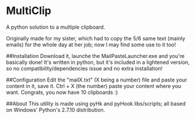 # MultiClip
A python solution to a multiple clipboard.

Originally made for my sister, which had to copy the 5/6 same text (mainly emails) for the whole day at her job; now I may find some use to it too!

##Installation
Download it, launche the MailPasteLauncher.exe and you're basically done! It's written in python, but it's included in a lightened version, so no compatibility/dependencies issue and no extra installation!

##Configuration
Edit the "mailX.txt" (X being a number) file and paste your content in it, save it. Ctrl + X (the number) paste your content where you want. Congrats, you now have 10 clipboards :)

##About
This utility is made using pyHk and pyHook libs/scripts; all based on Windows' Python's 2.7.10 distribution. 
